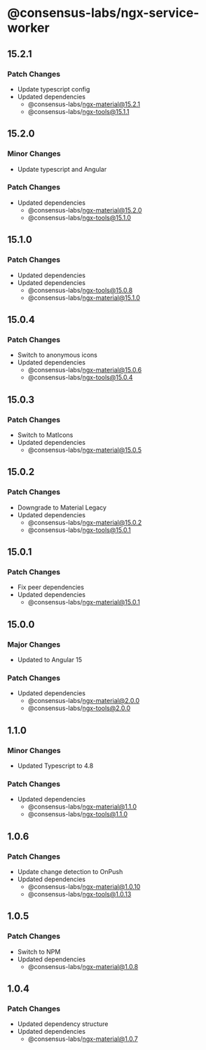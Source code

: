 # @consensus-labs/ngx-service-worker

## 15.2.1

### Patch Changes

- Update typescript config
- Updated dependencies
  - @consensus-labs/ngx-material@15.2.1
  - @consensus-labs/ngx-tools@15.1.1

## 15.2.0

### Minor Changes

- Update typescript and Angular

### Patch Changes

- Updated dependencies
  - @consensus-labs/ngx-material@15.2.0
  - @consensus-labs/ngx-tools@15.1.0

## 15.1.0

### Patch Changes

- Updated dependencies
- Updated dependencies
  - @consensus-labs/ngx-tools@15.0.8
  - @consensus-labs/ngx-material@15.1.0

## 15.0.4

### Patch Changes

- Switch to anonymous icons
- Updated dependencies
  - @consensus-labs/ngx-material@15.0.6
  - @consensus-labs/ngx-tools@15.0.4

## 15.0.3

### Patch Changes

- Switch to MatIcons
- Updated dependencies
  - @consensus-labs/ngx-material@15.0.5

## 15.0.2

### Patch Changes

- Downgrade to Material Legacy
- Updated dependencies
  - @consensus-labs/ngx-material@15.0.2
  - @consensus-labs/ngx-tools@15.0.1

## 15.0.1

### Patch Changes

- Fix peer dependencies
- Updated dependencies
  - @consensus-labs/ngx-material@15.0.1

## 15.0.0

### Major Changes

- Updated to Angular 15

### Patch Changes

- Updated dependencies
  - @consensus-labs/ngx-material@2.0.0
  - @consensus-labs/ngx-tools@2.0.0

## 1.1.0

### Minor Changes

- Updated Typescript to 4.8

### Patch Changes

- Updated dependencies
  - @consensus-labs/ngx-material@1.1.0
  - @consensus-labs/ngx-tools@1.1.0

## 1.0.6

### Patch Changes

- Update change detection to OnPush
- Updated dependencies
  - @consensus-labs/ngx-material@1.0.10
  - @consensus-labs/ngx-tools@1.0.13

## 1.0.5

### Patch Changes

- Switch to NPM
- Updated dependencies
  - @consensus-labs/ngx-material@1.0.8

## 1.0.4

### Patch Changes

- Updated dependency structure
- Updated dependencies
  - @consensus-labs/ngx-material@1.0.7
